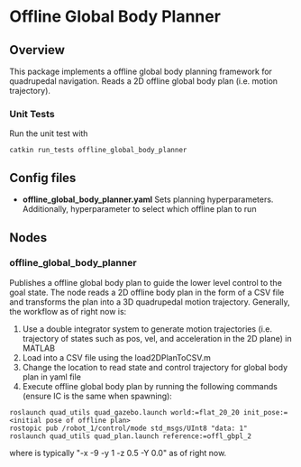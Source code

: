 # Offline Global Body Planner

## Overview

This package implements a offline global body planning framework for quadrupedal navigation. Reads a 2D offline global body plan (i.e. motion trajectory).

### Unit Tests

Run the unit test with

```
catkin run_tests offline_global_body_planner
```
## Config files
- **offline_global_body_planner.yaml** Sets planning hyperparameters. Additionally, hyperparameter to select which offline plan to run


## Nodes

### offline_global_body_planner

Publishes a offline global body plan to guide the lower level control to the goal state. The node reads a 2D offline body plan in the form of a CSV file and transforms the plan into a 3D quadrupedal motion trajectory.
Generally, the workflow as of right now is: 
1. Use a double integrator system to generate motion trajectories (i.e. trajectory of states such as pos, vel, and acceleration in the 2D plane) in MATLAB
2. Load into a CSV file using the load2DPlanToCSV.m
3. Change the location to read state and control trajectory for global body plan in yaml file 
4. Execute offline global body plan by running the following commands (ensure IC is the same when spawning):

```
roslaunch quad_utils quad_gazebo.launch world:=flat_20_20 init_pose:=<initial pose of offline plan>
rostopic pub /robot_1/control/mode std_msgs/UInt8 "data: 1"
roslaunch quad_utils quad_plan.launch reference:=offl_gbpl_2
```

where <initial pose of offline plan> is typically "-x -9 -y 1 -z 0.5 -Y 0.0" as of right now.



